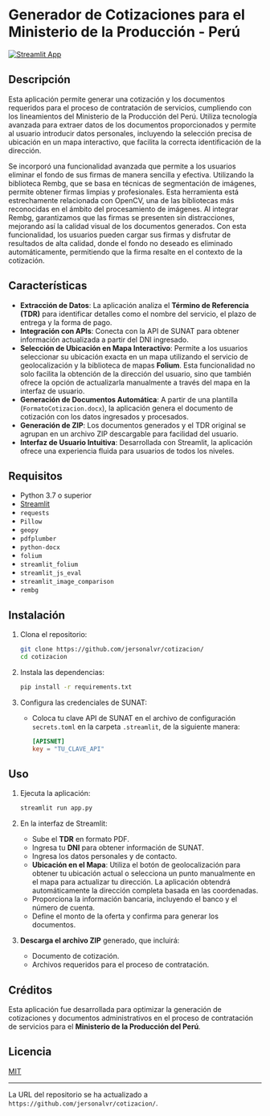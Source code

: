 # Generador de Cotizaciones para el Ministerio de la Producción - Perú

[![Streamlit App](https://static.streamlit.io/badges/streamlit_badge_black_white.svg)](https://generarcotizacion.streamlit.app/)

## Descripción

Esta aplicación permite generar una cotización y los documentos requeridos para el proceso de contratación de servicios, cumpliendo con los lineamientos del Ministerio de la Producción del Perú. Utiliza tecnología avanzada para extraer datos de los documentos proporcionados y permite al usuario introducir datos personales, incluyendo la selección precisa de ubicación en un mapa interactivo, que facilita la correcta identificación de la dirección.

Se incorporó una funcionalidad avanzada que permite a los usuarios eliminar el fondo de sus firmas de manera sencilla y efectiva. Utilizando la biblioteca Rembg, que se basa en técnicas de segmentación de imágenes, permite obtener firmas limpias y profesionales. Esta herramienta está estrechamente relacionada con OpenCV, una de las bibliotecas más reconocidas en el ámbito del procesamiento de imágenes. Al integrar Rembg, garantizamos que las firmas se presenten sin distracciones, mejorando así la calidad visual de los documentos generados. Con esta funcionalidad, los usuarios pueden cargar sus firmas y disfrutar de resultados de alta calidad, donde el fondo no deseado es eliminado automáticamente, permitiendo que la firma resalte en el contexto de la cotización.

## Características

- **Extracción de Datos**: La aplicación analiza el **Término de Referencia (TDR)** para identificar detalles como el nombre del servicio, el plazo de entrega y la forma de pago.
- **Integración con APIs**: Conecta con la API de SUNAT para obtener información actualizada a partir del DNI ingresado.
- **Selección de Ubicación en Mapa Interactivo**: Permite a los usuarios seleccionar su ubicación exacta en un mapa utilizando el servicio de geolocalización y la biblioteca de mapas **Folium**. Esta funcionalidad no solo facilita la obtención de la dirección del usuario, sino que también ofrece la opción de actualizarla manualmente a través del mapa en la interfaz de usuario.
- **Generación de Documentos Automática**: A partir de una plantilla (`FormatoCotizacion.docx`), la aplicación genera el documento de cotización con los datos ingresados y procesados.
- **Generación de ZIP**: Los documentos generados y el TDR original se agrupan en un archivo ZIP descargable para facilidad del usuario.
- **Interfaz de Usuario Intuitiva**: Desarrollada con Streamlit, la aplicación ofrece una experiencia fluida para usuarios de todos los niveles.

## Requisitos

- Python 3.7 o superior
- [Streamlit](https://streamlit.io/)
- `requests`
- `Pillow`
- `geopy`
- `pdfplumber`
- `python-docx`
- `folium`
- `streamlit_folium`
- `streamlit_js_eval`
- `streamlit_image_comparison`
- `rembg`

## Instalación

1. Clona el repositorio:
   ```bash
   git clone https://github.com/jersonalvr/cotizacion/
   cd cotizacion
   ```

2. Instala las dependencias:
   ```bash
   pip install -r requirements.txt
   ```

3. Configura las credenciales de SUNAT:
   - Coloca tu clave API de SUNAT en el archivo de configuración `secrets.toml` en la carpeta `.streamlit`, de la siguiente manera:
     ```toml
     [APISNET]
     key = "TU_CLAVE_API"
     ```

## Uso

1. Ejecuta la aplicación:
   ```bash
   streamlit run app.py
   ```

2. En la interfaz de Streamlit:
   - Sube el **TDR** en formato PDF.
   - Ingresa tu **DNI** para obtener información de SUNAT.
   - Ingresa los datos personales y de contacto.
   - **Ubicación en el Mapa**: Utiliza el botón de geolocalización para obtener tu ubicación actual o selecciona un punto manualmente en el mapa para actualizar tu dirección. La aplicación obtendrá automáticamente la dirección completa basada en las coordenadas.
   - Proporciona la información bancaria, incluyendo el banco y el número de cuenta.
   - Define el monto de la oferta y confirma para generar los documentos.

3. **Descarga el archivo ZIP** generado, que incluirá:
   - Documento de cotización.
   - Archivos requeridos para el proceso de contratación.

## Créditos

Esta aplicación fue desarrollada para optimizar la generación de cotizaciones y documentos administrativos en el proceso de contratación de servicios para el **Ministerio de la Producción del Perú**.

## Licencia

[MIT](LICENSE)

---

La URL del repositorio se ha actualizado a `https://github.com/jersonalvr/cotizacion/`.
